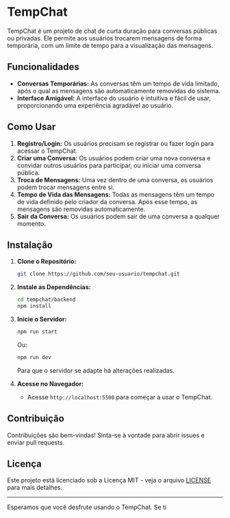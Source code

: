 # TempChat

TempChat é um projeto de chat de curta duração para conversas públicas ou privadas. Ele permite aos usuários trocarem mensagens de forma temporária, com um limite de tempo para a visualização das mensagens.

## Funcionalidades

- **Conversas Temporárias:** As conversas têm um tempo de vida limitado, após o qual as mensagens são automaticamente removidas do sistema.
- **Interface Amigável:** A interface do usuário é intuitiva e fácil de usar, proporcionando uma experiência agradável ao usuário.

## Como Usar

1. **Registro/Login:** Os usuários precisam se registrar ou fazer login para acessar o TempChat.
2. **Criar uma Conversa:** Os usuários podem criar uma nova conversa e convidar outros usuários para participar, ou iniciar uma conversa pública.
3. **Troca de Mensagens:** Uma vez dentro de uma conversa, os usuários podem trocar mensagens entre si.
4. **Tempo de Vida das Mensagens:** Todas as mensagens têm um tempo de vida definido pelo criador da conversa. Após esse tempo, as mensagens são removidas automaticamente.
5. **Sair da Conversa:** Os usuários podem sair de uma conversa a qualquer momento.

## Instalação

1. **Clone o Repositório:**
   ```bash
   git clone https://github.com/seu-usuario/tempchat.git
   ```

2. **Instale as Dependências:**
   ```bash
   cd tempchat/backend
   npm install
   ```

3. **Inicie o Servidor:**
   ```bash
   npm run start
   ```
   Ou:
     ```bash
   npm run dev
   ```
    Para que o servidor se adapte há alterações realizadas.

5. **Acesse no Navegador:**
   - Acesse `http://localhost:5500` para começar a usar o TempChat.

## Contribuição

Contribuições são bem-vindas! Sinta-se à vontade para abrir issues e enviar pull requests.

## Licença

Este projeto está licenciado sob a Licença MIT - veja o arquivo [LICENSE](LICENSE) para mais detalhes.

---

Esperamos que você desfrute usando o TempChat. Se ti
